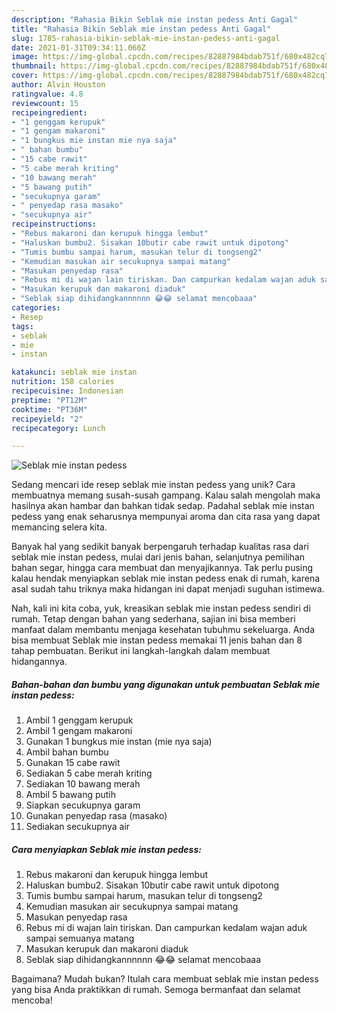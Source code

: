 ```yaml
---
description: "Rahasia Bikin Seblak mie instan pedess Anti Gagal"
title: "Rahasia Bikin Seblak mie instan pedess Anti Gagal"
slug: 1785-rahasia-bikin-seblak-mie-instan-pedess-anti-gagal
date: 2021-01-31T09:34:11.060Z
image: https://img-global.cpcdn.com/recipes/82887984bdab751f/680x482cq70/seblak-mie-instan-pedess-foto-resep-utama.jpg
thumbnail: https://img-global.cpcdn.com/recipes/82887984bdab751f/680x482cq70/seblak-mie-instan-pedess-foto-resep-utama.jpg
cover: https://img-global.cpcdn.com/recipes/82887984bdab751f/680x482cq70/seblak-mie-instan-pedess-foto-resep-utama.jpg
author: Alvin Houston
ratingvalue: 4.8
reviewcount: 15
recipeingredient:
- "1 genggam kerupuk"
- "1 gengam makaroni"
- "1 bungkus mie instan mie nya saja"
- " bahan bumbu"
- "15 cabe rawit"
- "5 cabe merah kriting"
- "10 bawang merah"
- "5 bawang putih"
- "secukupnya garam"
- " penyedap rasa masako"
- "secukupnya air"
recipeinstructions:
- "Rebus makaroni dan kerupuk hingga lembut"
- "Haluskan bumbu2. Sisakan 10butir cabe rawit untuk dipotong"
- "Tumis bumbu sampai harum, masukan telur di tongseng2"
- "Kemudian masukan air secukupnya sampai matang"
- "Masukan penyedap rasa"
- "Rebus mi di wajan lain tiriskan. Dan campurkan kedalam wajan aduk sampai semuanya matang"
- "Masukan kerupuk dan makaroni diaduk"
- "Seblak siap dihidangkannnnnn 😂😂 selamat mencobaaa"
categories:
- Resep
tags:
- seblak
- mie
- instan

katakunci: seblak mie instan 
nutrition: 158 calories
recipecuisine: Indonesian
preptime: "PT12M"
cooktime: "PT36M"
recipeyield: "2"
recipecategory: Lunch

---
```



![Seblak mie instan pedess](https://img-global.cpcdn.com/recipes/82887984bdab751f/680x482cq70/seblak-mie-instan-pedess-foto-resep-utama.jpg)

Sedang mencari ide resep seblak mie instan pedess yang unik? Cara membuatnya memang susah-susah gampang. Kalau salah mengolah maka hasilnya akan hambar dan bahkan tidak sedap. Padahal seblak mie instan pedess yang enak seharusnya mempunyai aroma dan cita rasa yang dapat memancing selera kita.

Banyak hal yang sedikit banyak berpengaruh terhadap kualitas rasa dari seblak mie instan pedess, mulai dari jenis bahan, selanjutnya pemilihan bahan segar, hingga cara membuat dan menyajikannya. Tak perlu pusing kalau hendak menyiapkan seblak mie instan pedess enak di rumah, karena asal sudah tahu triknya maka hidangan ini dapat menjadi suguhan istimewa.




Nah, kali ini kita coba, yuk, kreasikan seblak mie instan pedess sendiri di rumah. Tetap dengan bahan yang sederhana, sajian ini bisa memberi manfaat dalam membantu menjaga kesehatan tubuhmu sekeluarga. Anda bisa membuat Seblak mie instan pedess memakai 11 jenis bahan dan 8 tahap pembuatan. Berikut ini langkah-langkah dalam membuat hidangannya.

<!--inarticleads1-->

##### Bahan-bahan dan bumbu yang digunakan untuk pembuatan Seblak mie instan pedess:

1. Ambil 1 genggam kerupuk
1. Ambil 1 gengam makaroni
1. Gunakan 1 bungkus mie instan (mie nya saja)
1. Ambil  bahan bumbu
1. Gunakan 15 cabe rawit
1. Sediakan 5 cabe merah kriting
1. Sediakan 10 bawang merah
1. Ambil 5 bawang putih
1. Siapkan secukupnya garam
1. Gunakan  penyedap rasa (masako)
1. Sediakan secukupnya air




<!--inarticleads2-->

##### Cara menyiapkan Seblak mie instan pedess:

1. Rebus makaroni dan kerupuk hingga lembut
1. Haluskan bumbu2. Sisakan 10butir cabe rawit untuk dipotong
1. Tumis bumbu sampai harum, masukan telur di tongseng2
1. Kemudian masukan air secukupnya sampai matang
1. Masukan penyedap rasa
1. Rebus mi di wajan lain tiriskan. Dan campurkan kedalam wajan aduk sampai semuanya matang
1. Masukan kerupuk dan makaroni diaduk
1. Seblak siap dihidangkannnnnn 😂😂 selamat mencobaaa




Bagaimana? Mudah bukan? Itulah cara membuat seblak mie instan pedess yang bisa Anda praktikkan di rumah. Semoga bermanfaat dan selamat mencoba!
